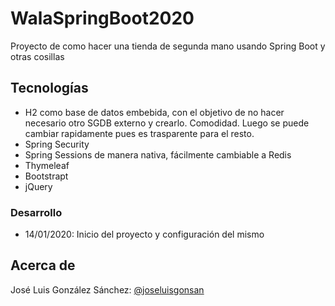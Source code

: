 # WalaSpringBoot2020
Proyecto de como hacer una tienda de segunda mano usando Spring Boot y otras cosillas

## Tecnologías
* H2 como base de datos embebida, con el objetivo de no hacer necesario otro SGDB externo y crearlo. Comodidad. Luego se puede cambiar rapidamente pues es trasparente para el resto.
* Spring Security
* Spring Sessions de manera nativa, fácilmente cambiable a Redis
* Thymeleaf
* Bootstrapt
* jQuery

### Desarrollo
* 14/01/2020: Inicio del proyecto y configuración del mismo


## Acerca de
José Luis González Sánchez: [@joseluisgonsan](https://twitter.com/joseluisgonsan)
